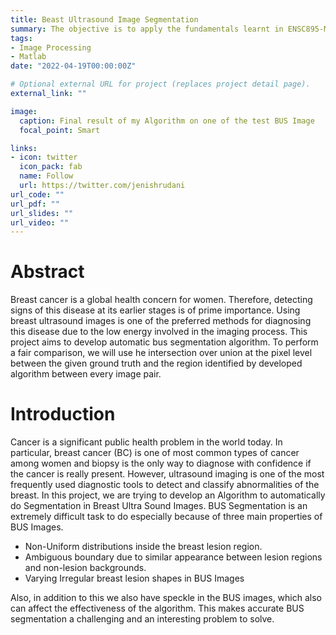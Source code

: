 ```yaml
---
title: Beast Ultrasound Image Segmentation
summary: The objective is to apply the fundamentals learnt in ENSC895-Medical/Digital Image Processing course during my masters to design a system to automatically segment lesions in BUS images. It includes segmentation of benign and malignant tumor areas.
tags:
- Image Processing
- Matlab
date: "2022-04-19T00:00:00Z"

# Optional external URL for project (replaces project detail page).
external_link: ""

image:
  caption: Final result of my Algorithm on one of the test BUS Image
  focal_point: Smart

links:
- icon: twitter
  icon_pack: fab
  name: Follow
  url: https://twitter.com/jenishrudani
url_code: ""
url_pdf: ""
url_slides: ""
url_video: ""
---
```


# Abstract

Breast cancer is a global health concern for women. Therefore, detecting signs of this disease at its earlier stages is of prime importance. Using breast ultrasound images is one of the preferred  methods for diagnosing this disease due to the low energy involved in the imaging process. This project aims to develop automatic bus segmentation algorithm. To perform a fair comparison, we will use he intersection over union at the pixel level between the given ground truth and the region identified by developed algorithm between every image pair.

# Introduction

Cancer is a significant public health problem in the world today. In particular, breast cancer (BC) is one of most common types of cancer among women and biopsy is the only way to diagnose with confidence if the cancer is really present. However, ultrasound imaging is one of the most frequently used diagnostic tools to detect and classify abnormalities of the breast. In this project, we are trying to develop an Algorithm to automatically do Segmentation in Breast Ultra Sound Images. BUS Segmentation is an extremely difficult task to do especially because of three main properties of BUS Images.

- Non-Uniform distributions inside the breast lesion region.
- Ambiguous boundary due to similar appearance between lesion regions and non-lesion
backgrounds.
- Varying Irregular breast lesion shapes in BUS Images
  
Also, in addition to this we also have speckle in the BUS images, which also can affect the effectiveness of the algorithm. This makes accurate BUS segmentation a challenging and an interesting problem to solve.
